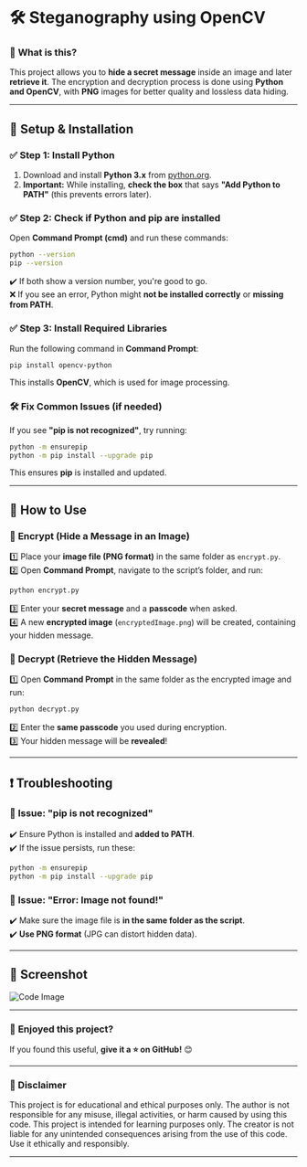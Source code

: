
# 🛠 **Steganography using OpenCV**  

### 🎯 **What is this?**  
This project allows you to **hide a secret message** inside an image and later **retrieve it**. The encryption and decryption process is done using **Python and OpenCV**, with **PNG** images for better quality and lossless data hiding.  

---

## 🔧 **Setup & Installation**  

### ✅ **Step 1: Install Python**  
1. Download and install **Python 3.x** from [python.org](https://www.python.org/downloads/).  
2. **Important:** While installing, **check the box** that says **"Add Python to PATH"** (this prevents errors later).  

### ✅ **Step 2: Check if Python and pip are installed**  
Open **Command Prompt (cmd)** and run these commands:  

```sh
python --version
pip --version
```  
✔️ If both show a version number, you're good to go.  
❌ If you see an error, Python might **not be installed correctly** or **missing from PATH**.  

### ✅ **Step 3: Install Required Libraries**  
Run the following command in **Command Prompt**:  

```sh
pip install opencv-python
```  

This installs **OpenCV**, which is used for image processing.  

### 🛠 **Fix Common Issues (if needed)**  
If you see **"pip is not recognized"**, try running:  

```sh
python -m ensurepip
python -m pip install --upgrade pip
```  
This ensures **pip** is installed and updated.  

---

## 🔐 **How to Use**  

### 🔹 **Encrypt (Hide a Message in an Image)**  
1️⃣ Place your **image file (PNG format)** in the same folder as `encrypt.py`.  
2️⃣ Open **Command Prompt**, navigate to the script’s folder, and run:  

```sh
python encrypt.py
```  

3️⃣ Enter your **secret message** and a **passcode** when asked.  
4️⃣ A new **encrypted image** (`encryptedImage.png`) will be created, containing your hidden message.  

### 🔹 **Decrypt (Retrieve the Hidden Message)**  
1️⃣ Open **Command Prompt** in the same folder as the encrypted image and run:  

```sh
python decrypt.py
```  

2️⃣ Enter the **same passcode** you used during encryption.  
3️⃣ Your hidden message will be **revealed**!  

---

## ❗ **Troubleshooting**  

### 🛑 **Issue: "pip is not recognized"**  
✔️ Ensure Python is installed and **added to PATH**.  
✔️ If the issue persists, run these:  

```sh
python -m ensurepip
python -m pip install --upgrade pip
```  

### 🛑 **Issue: "Error: Image not found!"**  
✔️ Make sure the image file is **in the same folder as the script**.  
✔️ **Use PNG format** (JPG can distort hidden data).  

---

## 📸 Screenshot

![Code Image](https://raw.githubusercontent.com/tanmay0409/StegoCrypt-Image-Steganography-Tool/main/Code%20Images%20Format.png)

---

### 🚀 **Enjoyed this project?**  
If you found this useful, **give it a ⭐ on GitHub!** 😊  

---

###  **🚨 Disclaimer**  

This project is for educational and ethical purposes only. The author is not responsible for any misuse, illegal activities, or harm caused by using this code. This project is intended for learning purposes only. The creator is not liable for any unintended consequences arising from the use of this code. Use it ethically and responsibly.

---
